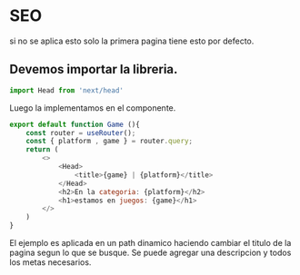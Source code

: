# SEO

si no se aplica esto solo la primera pagina tiene esto por defecto.

## Devemos importar la libreria.

```js
import Head from 'next/head'
```

Luego la implementamos en el componente.

```js
export default function Game (){
    const router = useRouter();
    const { platform , game } = router.query;
    return (
        <>
            <Head>
                <title>{game} | {platform}</title>
            </Head>
            <h2>En la categoria: {platform}</h2>
            <h1>estamos en juegos: {game}</h1>
        </>
    )
}
```

El ejemplo es aplicada en un path dinamico haciendo cambiar el titulo de la pagina segun lo que se busque. Se puede agregar una descripcion y todos los metas necesarios.
